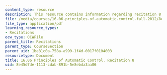 ```yaml
---
content_type: resource
description: This resource contains information regarding recitation 8.
file: /media/courses/16-06-principles-of-automatic-control-fall-2012/8e45d7de1113cdab891b5e8ebda3aa06_MIT16_06F12_Recitation_8.pdf
file_type: application/pdf
learning_resource_types:
- Recitations
ocw_type: OCWFile
parent_title: Recitations
parent_type: CourseSection
parent_uid: 1be81c0a-758a-a999-1f4d-0017f0104003
resourcetype: Document
title: 16.06 Principles of Automatic Control, Recitation 8
uid: 8e45d7de-1113-cdab-891b-5e8ebda3aa06
---
```

